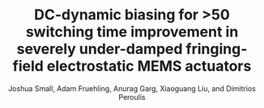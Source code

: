 ---
type: article
title: DC-dynamic biasing for >50 switching time improvement in severely under-damped fringing-field electrostatic MEMS actuators
author: Joshua Small, Adam Fruehling, Anurag Garg, Xiaoguang Liu, and Dimitrios Peroulis
journal: Journal of Micromechanics and Microengineering
volume: 22
number: 12
year: 2012
month: Dec.
doi: 10.1088/0960-1317/22/12/125029
pages: 125029
publisher:
booktitle:
note:
sort_key: 201212
bib_key: jsmall2012b
---